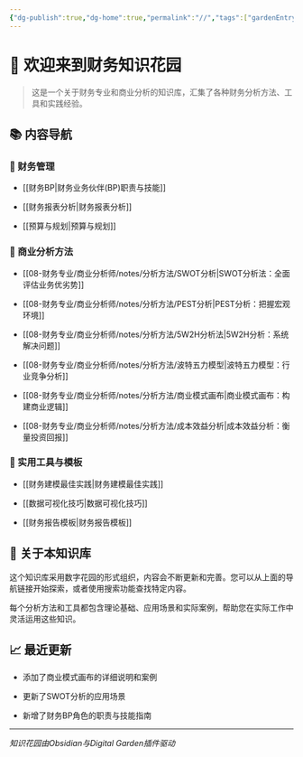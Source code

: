 ```yaml
---
{"dg-publish":true,"dg-home":true,"permalink":"//","tags":["gardenEntry"],"dgPassFrontmatter":true}
---
```



  

# 👋 欢迎来到财务知识花园

  

> 这是一个关于财务专业和商业分析的知识库，汇集了各种财务分析方法、工具和实践经验。

  

## 📚 内容导航

  

### 🔹 财务管理

- [[财务BP\|财务业务伙伴(BP)职责与技能]]

- [[财务报表分析\|财务报表分析]]

- [[预算与规划\|预算与规划]]

  

### 🔹 商业分析方法

- [[08-财务专业/商业分析师/notes/分析方法/SWOT分析\|SWOT分析法：全面评估业务优劣势]]

- [[08-财务专业/商业分析师/notes/分析方法/PEST分析\|PEST分析：把握宏观环境]]

- [[08-财务专业/商业分析师/notes/分析方法/5W2H分析法\|5W2H分析：系统解决问题]]

- [[08-财务专业/商业分析师/notes/分析方法/波特五力模型\|波特五力模型：行业竞争分析]]

- [[08-财务专业/商业分析师/notes/分析方法/商业模式画布\|商业模式画布：构建商业逻辑]]

- [[08-财务专业/商业分析师/notes/分析方法/成本效益分析\|成本效益分析：衡量投资回报]]

  

### 🔹 实用工具与模板

- [[财务建模最佳实践\|财务建模最佳实践]]

- [[数据可视化技巧\|数据可视化技巧]]

- [[财务报告模板\|财务报告模板]]

  

## 🌱 关于本知识库

  

这个知识库采用数字花园的形式组织，内容会不断更新和完善。您可以从上面的导航链接开始探索，或者使用搜索功能查找特定内容。

  

每个分析方法和工具都包含理论基础、应用场景和实际案例，帮助您在实际工作中灵活运用这些知识。

  

## 📈 最近更新

  

- 添加了商业模式画布的详细说明和案例

- 更新了SWOT分析的应用场景

- 新增了财务BP角色的职责与技能指南

  

---

  

*知识花园由Obsidian与Digital Garden插件驱动*
